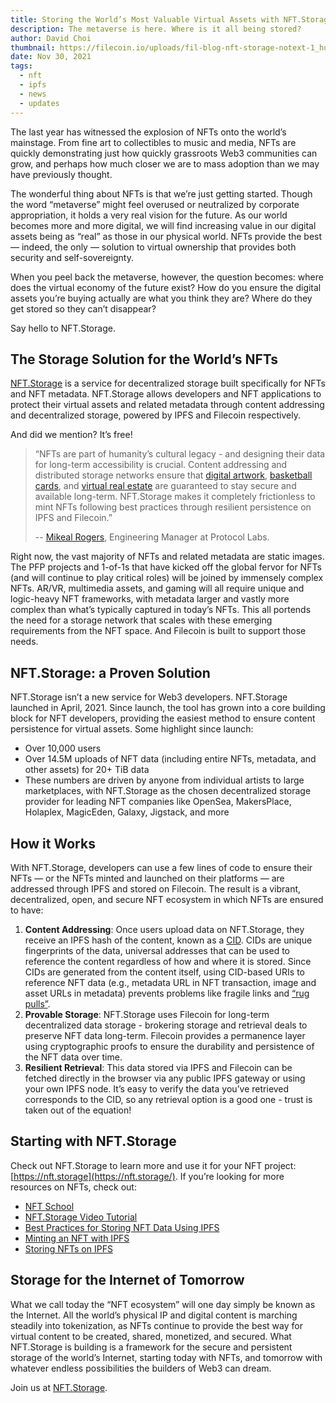 ```yaml
---
title: Storing the World’s Most Valuable Virtual Assets with NFT.Storage
description: The metaverse is here. Where is it all being stored?
author: David Choi
thumbnail: https://filecoin.io/uploads/fil-blog-nft-storage-notext-1_hu0f986e6d3668f304753a6341d061b59b_77385_2000x0_resize_q90_linear_2.png
date: Nov 30, 2021
tags:
  - nft
  - ipfs
  - news
  - updates
---
```


The last year has witnessed the explosion of NFTs onto the world’s mainstage. From fine art to collectibles to music and media, NFTs are quickly demonstrating just how quickly grassroots Web3 communities can grow, and perhaps how much closer we are to mass adoption than we may have previously thought.

The wonderful thing about NFTs is that we’re just getting started. Though the word “metaverse” might feel overused or neutralized by corporate appropriation, it holds a very real vision for the future. As our world becomes more and more digital, we will find increasing value in our digital assets being as “real” as those in our physical world. NFTs provide the best — indeed, the only — solution to virtual ownership that provides both security and self-sovereignty.

When you peel back the metaverse, however, the question becomes: where does the virtual economy of the future exist? How do you ensure the digital assets you’re buying actually are what you think they are? Where do they get stored so they can’t disappear?

Say hello to NFT.Storage.

## The Storage Solution for the World’s NFTs

[NFT.Storage](https://nft.storage/) is a service for decentralized storage built specifically for NFTs and NFT metadata. NFT.Storage allows developers and NFT applications to protect their virtual assets and related metadata through content addressing and decentralized storage, powered by IPFS and Filecoin respectively.

And did we mention? It’s free!

> “NFTs are part of humanity’s cultural legacy - and designing their data for long-term accessibility is crucial. Content addressing and distributed storage networks ensure that [digital artwork](https://www.wsj.com/articles/beeple-nft-fetches-record-breaking-69-million-in-christies-sale-11615477732?mod=article_inline), [basketball cards](https://dappradar.com/blog/50-million-in-sales-makes-nba-top-shot-largest-nft-market), and [virtual real estate](https://decrypt.co/57092/biggest-ever-nft-sale-made-as-single-axie-land-goes-for-1-5-million) are guaranteed to stay secure and available long-term. NFT.Storage makes it completely frictionless to mint NFTs following best practices through resilient persistence on IPFS and Filecoin.”
>
> -- [Mikeal Rogers](https://twitter.com/mikeal), Engineering Manager at Protocol Labs.

Right now, the vast majority of NFTs and related metadata are static images. The PFP projects and 1-of-1s that have kicked off the global fervor for NFTs (and will continue to play critical roles) will be joined by immensely complex NFTs. AR/VR, multimedia assets, and gaming will all require unique and logic-heavy NFT frameworks, with metadata larger and vastly more complex than what’s typically captured in today’s NFTs. This all portends the need for a storage network that scales with these emerging requirements from the NFT space. And Filecoin is built to support those needs.

## NFT.Storage: a Proven Solution

NFT.Storage isn’t a new service for Web3 developers. NFT.Storage launched in April, 2021. Since launch, the tool has grown into a core building block for NFT developers, providing the easiest method to ensure content persistence for virtual assets. Some highlight since launch:

- Over 10,000 users
- Over 14.5M uploads of NFT data (including entire NFTs, metadata, and other assets) for 20+ TiB data
- These numbers are driven by anyone from individual artists to large marketplaces, with NFT.Storage as the chosen decentralized storage provider for leading NFT companies like OpenSea, MakersPlace, Holaplex, MagicEden, Galaxy, Jigstack, and more

## How it Works

With NFT.Storage, developers can use a few lines of code to ensure their NFTs — or the NFTs minted and launched on their platforms — are addressed through IPFS and stored on Filecoin. The result is a vibrant, decentralized, open, and secure NFT ecosystem in which NFTs are ensured to have:

1. **Content Addressing**: Once users upload data on NFT.Storage, they receive an IPFS hash of the content, known as a [CID](https://docs.ipfs.io/concepts/content-addressing/#content-addressing-and-cids). CIDs are unique fingerprints of the data, universal addresses that can be used to reference the content regardless of how and where it is stored. Since CIDs are generated from the content itself, using CID-based URIs to reference NFT data (e.g., metadata URL in NFT transaction, image and asset URLs in metadata) prevents problems like fragile links and [“rug pulls”](https://cointelegraph.com/news/opensea-collector-pulls-the-rug-on-nfts-to-highlight-arbitrary-value).
2. **Provable Storage**: NFT.Storage uses Filecoin for long-term decentralized data storage - brokering storage and retrieval deals to preserve NFT data long-term. Filecoin provides a permanence layer using cryptographic proofs to ensure the durability and persistence of the NFT data over time.
3. **Resilient Retrieval**: This data stored via IPFS and Filecoin can be fetched directly in the browser via any public IPFS gateway or using your own IPFS node. It’s easy to verify the data you’ve retrieved corresponds to the CID, so any retrieval option is a good one - trust is taken out of the equation!

## Starting with NFT.Storage

Check out NFT.Storage to learn more and use it for your NFT project: [https://nft.storage](https://nft.storage/). If you’re looking for more resources on NFTs, check out:

- [NFT School](https://nftschool.dev/)
- [NFT.Storage Video Tutorial](https://www.youtube.com/watch?v=aNaj9xNF8OU)
- [Best Practices for Storing NFT Data Using IPFS](https://docs.ipfs.io/how-to/best-practices-for-nft-data/#types-of-ipfs-links-and-when-to-use-them)
- [Minting an NFT with IPFS](https://ipfs.us4.list-manage.com/track/click?u=25473244c7d18b897f5a1ff6b&id=bcae62b60f&e=7fccf7a909)
- [Storing NFTs on IPFS](https://blog.ipfs.io/2021-04-05-storing-nfts-on-ipfs/)

## Storage for the Internet of Tomorrow

What we call today the “NFT ecosystem” will one day simply be known as the Internet. All the world’s physical IP and digital content is marching steadily into tokenization, as NFTs continue to provide the best way for virtual content to be created, shared, monetized, and secured. What NFT.Storage is building is a framework for the secure and persistent storage of the world’s Internet, starting today with NFTs, and tomorrow with whatever endless possibilities the builders of Web3 can dream.

Join us at [NFT.Storage](http://nft.storage).
